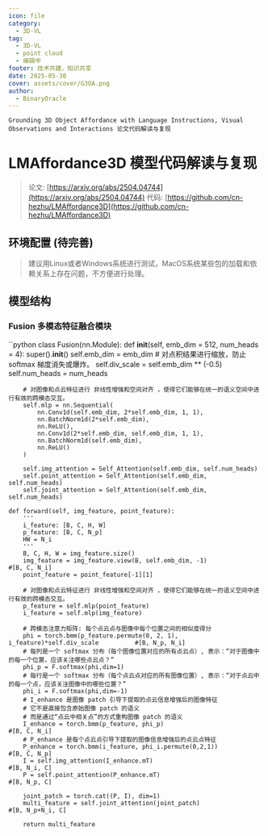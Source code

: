 ```yaml
---
icon: file
category:
  - 3D-VL
tag:
  - 3D-VL
  - point cloud
  - 编辑中
footer: 技术共建，知识共享
date: 2025-05-30
cover: assets/cover/G3OA.png
author:
  - BinaryOracle
---
```


`Grounding 3D Object Affordance with Language Instructions, Visual  Observations and Interactions 论文代码解读与复现` 

<!-- more -->

# LMAffordance3D 模型代码解读与复现

> 论文: [https://arxiv.org/abs/2504.04744](https://arxiv.org/abs/2504.04744)
> 代码: [https://github.com/cn-hezhu/LMAffordance3D](https://github.com/cn-hezhu/LMAffordance3D)

## 环境配置 (待完善)

> 建议用Linux或者Windows系统进行测试，MacOS系统某些包的加载和依赖关系上存在问题，不方便进行处理。


## 模型结构

### Fusion 多模态特征融合模块

``python
class Fusion(nn.Module):
    def __init__(self, emb_dim = 512, num_heads = 4):
        super().__init__()
        self.emb_dim = emb_dim
        # 对点积结果进行缩放，防止 softmax 梯度消失或爆炸。
        self.div_scale = self.emb_dim ** (-0.5)
        self.num_heads = num_heads
       
        # 对图像和点云特征进行 非线性增强和空间对齐 ，使得它们能够在统一的语义空间中进行有效的跨模态交互。
        self.mlp = nn.Sequential(
            nn.Conv1d(self.emb_dim, 2*self.emb_dim, 1, 1),
            nn.BatchNorm1d(2*self.emb_dim),
            nn.ReLU(),
            nn.Conv1d(2*self.emb_dim, self.emb_dim, 1, 1),
            nn.BatchNorm1d(self.emb_dim),
            nn.ReLU()         
        )

        self.img_attention = Self_Attention(self.emb_dim, self.num_heads)
        self.point_attention = Self_Attention(self.emb_dim, self.num_heads)
        self.joint_attention = Self_Attention(self.emb_dim, self.num_heads)

    def forward(self, img_feature, point_feature):
        '''
        i_feature: [B, C, H, W]
        p_feature: [B, C, N_p]
        HW = N_i
        '''
        B, C, H, W = img_feature.size()
        img_feature = img_feature.view(B, self.emb_dim, -1)                            #[B, C, N_i]
        point_feature = point_feature[-1][1]
        
        # 对图像和点云特征进行 非线性增强和空间对齐 ，使得它们能够在统一的语义空间中进行有效的跨模态交互。
        p_feature = self.mlp(point_feature)
        i_feature = self.mlp(img_feature)
        
        # 跨模态注意力矩阵: 每个点云点与图像中每个位置之间的相似度得分
        phi = torch.bmm(p_feature.permute(0, 2, 1), i_feature)*self.div_scale          #[B, N_p, N_i]
        # 每列是一个 softmax 分布（每个图像位置对应的所有点云点）, 表示：“对于图像中的每一个位置，应该关注哪些点云点？”
        phi_p = F.softmax(phi,dim=1)
        # 每行是一个 softmax 分布（每个点云点对应的所有图像位置）, 表示：“对于点云中的每一个点，应该关注图像中的哪些位置？”
        phi_i = F.softmax(phi,dim=-1)  
        # I_enhance 是图像 patch 引导下提取的点云信息增强后的图像特征
        # 它不是直接包含原始图像 patch 的语义
        # 而是通过“点云中相关点”的方式重构图像 patch 的语义
        I_enhance = torch.bmm(p_feature, phi_p)                                        #[B, C, N_i]
        # P_enhance 是每个点云点引导下提取的图像信息增强后的点云点特征
        P_enhance = torch.bmm(i_feature, phi_i.permute(0,2,1))                         #[B, C, N_p]
        I = self.img_attention(I_enhance.mT)                                           #[B, N_i, C]
        P = self.point_attention(P_enhance.mT)                                         #[B, N_p, C]

        joint_patch = torch.cat((P, I), dim=1)                                       
        multi_feature = self.joint_attention(joint_patch)                              #[B, N_p+N_i, C]

        return multi_feature
```






